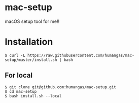 # mac-setup 
macOS setup tool for me!!

# Installation
```
$ curl -L https://raw.githubusercontent.com/humangas/mac-setup/master/install.sh | bash
```

## For local 
```
$ git clone git@github.com:humangas/mac-setup.git 
$ cd mac-setup
$ bash install.sh --local
```

